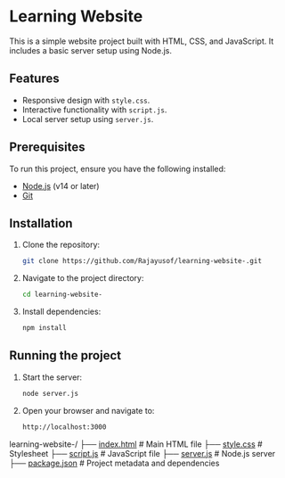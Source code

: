# Learning Website

This is a simple website project built with HTML, CSS, and JavaScript. It includes a basic server setup using Node.js.

## Features
- Responsive design with `style.css`.
- Interactive functionality with `script.js`.
- Local server setup using `server.js`.

## Prerequisites
To run this project, ensure you have the following installed:
- [Node.js](https://nodejs.org/) (v14 or later)
- [Git](https://git-scm.com/)

## Installation
1. Clone the repository:
   ```bash
   git clone https://github.com/Rajayusof/learning-website-.git
2. Navigate to the project directory:
   ```bash
   cd learning-website-
3. Install dependencies:
   ```bash
   npm install
## Running the project
1. Start the server:
   ```bash
   node server.js
2. Open your browser and navigate to:
   ```bash
   http://localhost:3000

learning-website-/
├── [index.html](http://_vscodecontentref_/0)       # Main HTML file
├── [style.css](http://_vscodecontentref_/1)        # Stylesheet
├── [script.js](http://_vscodecontentref_/2)        # JavaScript file
├── [server.js](http://_vscodecontentref_/3)        # Node.js server
├── [package.json](http://_vscodecontentref_/4)     # Project metadata and dependencies

